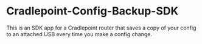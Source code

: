 # Cradlepoint-Config-Backup-SDK
This is an SDK app for a Cradlepoint router that saves a copy of your config to an attached USB every time you make a config change.  
